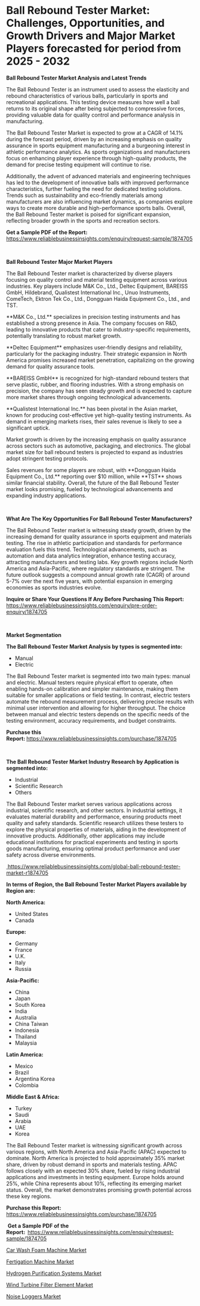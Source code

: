 <p><h1>Ball Rebound Tester Market: Challenges, Opportunities, and Growth Drivers and Major Market Players forecasted for period from 2025 - 2032</h1></p><p><strong>Ball Rebound Tester Market Analysis and Latest Trends</strong></p>
<p><p>The Ball Rebound Tester is an instrument used to assess the elasticity and rebound characteristics of various balls, particularly in sports and recreational applications. This testing device measures how well a ball returns to its original shape after being subjected to compressive forces, providing valuable data for quality control and performance analysis in manufacturing.</p><p>The Ball Rebound Tester Market is expected to grow at a CAGR of 14.1% during the forecast period, driven by an increasing emphasis on quality assurance in sports equipment manufacturing and a burgeoning interest in athletic performance analytics. As sports organizations and manufacturers focus on enhancing player experience through high-quality products, the demand for precise testing equipment will continue to rise. </p><p>Additionally, the advent of advanced materials and engineering techniques has led to the development of innovative balls with improved performance characteristics, further fueling the need for dedicated testing solutions. Trends such as sustainability and eco-friendly materials among manufacturers are also influencing market dynamics, as companies explore ways to create more durable and high-performance sports balls. Overall, the Ball Rebound Tester market is poised for significant expansion, reflecting broader growth in the sports and recreation sectors.</p></p>
<p><strong>Get a Sample PDF of the Report:&nbsp;</strong> <a href="https://www.reliablebusinessinsights.com/enquiry/request-sample/1874705?utm_campaign=39&utm_medium=2&utm_source=Github&utm_content=ia&utm_term=11042025&utm_id=ball-rebound-tester">https://www.reliablebusinessinsights.com/enquiry/request-sample/1874705</a></p>
<p>&nbsp;</p>
<p><strong>Ball Rebound Tester Major Market Players</strong></p>
<p><p>The Ball Rebound Tester market is characterized by diverse players focusing on quality control and material testing equipment across various industries. Key players include M&K Co., Ltd., Deltec Equipment, BAREISS GmbH, Hildebrand, Qualistest International Inc., Unuo Instruments, ComeTech, Ektron Tek Co., Ltd., Dongguan Haida Equipment Co., Ltd., and TST.</p><p>**M&K Co., Ltd.** specializes in precision testing instruments and has established a strong presence in Asia. The company focuses on R&D, leading to innovative products that cater to industry-specific requirements, potentially translating to robust market growth.</p><p>**Deltec Equipment** emphasizes user-friendly designs and reliability, particularly for the packaging industry. Their strategic expansion in North America promises increased market penetration, capitalizing on the growing demand for quality assurance tools.</p><p>**BAREISS GmbH** is recognized for high-standard rebound testers that serve plastic, rubber, and flooring industries. With a strong emphasis on precision, the company has seen steady growth and is expected to capture more market shares through ongoing technological advancements.</p><p>**Qualistest International Inc.** has been pivotal in the Asian market, known for producing cost-effective yet high-quality testing instruments. As demand in emerging markets rises, their sales revenue is likely to see a significant uptick.</p><p>Market growth is driven by the increasing emphasis on quality assurance across sectors such as automotive, packaging, and electronics. The global market size for ball rebound testers is projected to expand as industries adopt stringent testing protocols.</p><p>Sales revenues for some players are robust, with **Dongguan Haida Equipment Co., Ltd.** reporting over $10 million, while **TST** shows similar financial stability. Overall, the future of the Ball Rebound Tester market looks promising, fueled by technological advancements and expanding industry applications.</p></p>
<p>&nbsp;</p>
<p><strong>What Are The Key Opportunities For Ball Rebound Tester Manufacturers?</strong></p>
<p><p>The Ball Rebound Tester market is witnessing steady growth, driven by the increasing demand for quality assurance in sports equipment and materials testing. The rise in athletic participation and standards for performance evaluation fuels this trend. Technological advancements, such as automation and data analytics integration, enhance testing accuracy, attracting manufacturers and testing labs. Key growth regions include North America and Asia-Pacific, where regulatory standards are stringent. The future outlook suggests a compound annual growth rate (CAGR) of around 5-7% over the next five years, with potential expansion in emerging economies as sports industries evolve.</p></p>
<p><strong>Inquire or Share Your Questions If Any Before Purchasing This Report:</strong> <a href="https://www.reliablebusinessinsights.com/enquiry/pre-order-enquiry/1874705?utm_campaign=39&utm_medium=2&utm_source=Github&utm_content=ia&utm_term=11042025&utm_id=ball-rebound-tester">https://www.reliablebusinessinsights.com/enquiry/pre-order-enquiry/1874705</a></p>
<p>&nbsp;</p>
<p><strong>Market Segmentation</strong></p>
<p><strong>The Ball Rebound Tester Market Analysis by types is segmented into:</strong></p>
<p><ul><li>Manual</li><li>Electric</li></ul></p>
<p><p>The Ball Rebound Tester market is segmented into two main types: manual and electric. Manual testers require physical effort to operate, often enabling hands-on calibration and simpler maintenance, making them suitable for smaller applications or field testing. In contrast, electric testers automate the rebound measurement process, delivering precise results with minimal user intervention and allowing for higher throughput. The choice between manual and electric testers depends on the specific needs of the testing environment, accuracy requirements, and budget constraints.</p></p>
<p><strong>Purchase this Report:&nbsp;</strong><a href="https://www.reliablebusinessinsights.com/purchase/1874705?utm_campaign=39&utm_medium=2&utm_source=Github&utm_content=ia&utm_term=11042025&utm_id=ball-rebound-tester">https://www.reliablebusinessinsights.com/purchase/1874705</a></p>
<p>&nbsp;</p>
<p><strong>The Ball Rebound Tester Market Industry Research by Application is segmented into:</strong></p>
<p><ul><li>Industrial</li><li>Scientific Research</li><li>Others</li></ul></p>
<p><p>The Ball Rebound Tester market serves various applications across industrial, scientific research, and other sectors. In industrial settings, it evaluates material durability and performance, ensuring products meet quality and safety standards. Scientific research utilizes these testers to explore the physical properties of materials, aiding in the development of innovative products. Additionally, other applications may include educational institutions for practical experiments and testing in sports goods manufacturing, ensuring optimal product performance and user safety across diverse environments.</p></p>
<p><a href="https://www.reliablebusinessinsights.com/global-ball-rebound-tester-market-r1874705?utm_campaign=39&utm_medium=2&utm_source=Github&utm_content=ia&utm_term=11042025&utm_id=ball-rebound-tester">&nbsp;https://www.reliablebusinessinsights.com/global-ball-rebound-tester-market-r1874705</a></p>
<p><strong>In terms of Region, the Ball Rebound Tester Market Players available by Region are:</strong></p>
<p>
    <p> <strong> North America: </strong>
        <ul>
            <li>United States</li>
            <li>Canada</li>
        </ul>
        </p> 
    <p> <strong> Europe: </strong>
        <ul>
            <li>Germany</li>
            <li>France</li>
            <li>U.K.</li>
            <li>Italy</li>
            <li>Russia</li>
        </ul>
        </p> 
    <p> <strong> Asia-Pacific: </strong>
        <ul>
            <li>China</li>
            <li>Japan</li>
            <li>South Korea</li>
            <li>India</li>
            <li>Australia</li>
            <li>China Taiwan</li>
            <li>Indonesia</li>
            <li>Thailand</li>
            <li>Malaysia</li>
        </ul>
        </p> 
    <p> <strong> Latin America: </strong>
        <ul>
            <li>Mexico</li>
            <li>Brazil</li>
            <li>Argentina Korea</li>
            <li>Colombia</li>
        </ul>
        </p> 
    <p> <strong> Middle East & Africa: </strong>
        <ul>
            <li>Turkey</li>
            <li>Saudi</li>
            <li>Arabia</li>
            <li>UAE</li>
            <li>Korea</li>
        </ul>
    </p>
    </p>
<p><p>The Ball Rebound Tester market is witnessing significant growth across various regions, with North America and Asia-Pacific (APAC) expected to dominate. North America is projected to hold approximately 35% market share, driven by robust demand in sports and materials testing. APAC follows closely with an expected 30% share, fueled by rising industrial applications and investments in testing equipment. Europe holds around 25%, while China represents about 10%, reflecting its emerging market status. Overall, the market demonstrates promising growth potential across these key regions.</p></p>
<p><strong>Purchase this Report: </strong><a href="https://www.reliablebusinessinsights.com/purchase/1874705?utm_campaign=39&utm_medium=2&utm_source=Github&utm_content=ia&utm_term=11042025&utm_id=ball-rebound-tester">https://www.reliablebusinessinsights.com/purchase/1874705</a></p>
<p>&nbsp;<strong>Get a Sample PDF of the Report:&nbsp;&nbsp;</strong><a href="https://www.reliablebusinessinsights.com/enquiry/request-sample/1874705?utm_campaign=39&utm_medium=2&utm_source=Github&utm_content=ia&utm_term=11042025&utm_id=ball-rebound-tester">https://www.reliablebusinessinsights.com/enquiry/request-sample/1874705</a></p>
<p><strong></strong></p>
<p><p><a href="https://github.com/donnettaletizia/Market-Research-Report-List-1/blob/main/car-wash-foam-machine-market.md?utm_campaign=39&utm_medium=2&utm_source=Github&utm_content=ia&utm_term=11042025&utm_id=ball-rebound-tester">Car Wash Foam Machine Market</a></p><p><a href="https://github.com/MonroeBullock54/Market-Research-Report-List-2/blob/main/fertigation-machine-market.md?utm_campaign=39&utm_medium=2&utm_source=Github&utm_content=ia&utm_term=11042025&utm_id=ball-rebound-tester">Fertigation Machine Market</a></p><p><a href="https://github.com/viipposahko25/Market-Research-Report-List-1/blob/main/hydrogen-purification-systems-market.md?utm_campaign=39&utm_medium=2&utm_source=Github&utm_content=ia&utm_term=11042025&utm_id=ball-rebound-tester">Hydrogen Purification Systems Market</a></p><p><a href="https://github.com/skerretflossie9297/Market-Research-Report-List-1/blob/main/wind-turbine-filter-element-market.md?utm_campaign=39&utm_medium=2&utm_source=Github&utm_content=ia&utm_term=11042025&utm_id=ball-rebound-tester">Wind Turbine Filter Element Market</a></p><p><a href="https://github.com/shondapmbau/Market-Research-Report-List-1/blob/main/noise-loggers-market.md?utm_campaign=39&utm_medium=2&utm_source=Github&utm_content=ia&utm_term=11042025&utm_id=ball-rebound-tester">Noise Loggers Market</a></p></p>